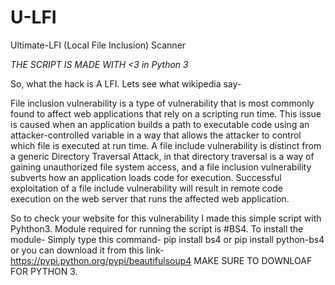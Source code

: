 # U-LFI
Ultimate-LFI (Local File Inclusion) Scanner

*THE SCRIPT IS MADE WITH <3 in Python 3*

So, what the hack is A LFI. Lets see what wikipedia say-

File inclusion vulnerability is a type of vulnerability that is most commonly found to affect web applications that rely on a scripting run time. 
This issue is caused when an application builds a path to executable code using an attacker-controlled variable in a way that allows the attacker to control which file is executed at run time. 
A file include vulnerability is distinct from a generic Directory Traversal Attack, in that directory traversal is a way of gaining unauthorized file system access, and a file inclusion vulnerability subverts how an application loads code for execution.
Successful exploitation of a file include vulnerability will result in remote code execution on the web server that runs the affected web application.

So to check your website for this vulnerability I made this simple script with Pyhthon3.
Module required for running the script is #BS4. To install the module-
Simply type this command- pip install bs4 or pip install python-bs4
or you can download it from this link- https://pypi.python.org/pypi/beautifulsoup4  MAKE SURE TO DOWNLOAF FOR PYTHON 3.
